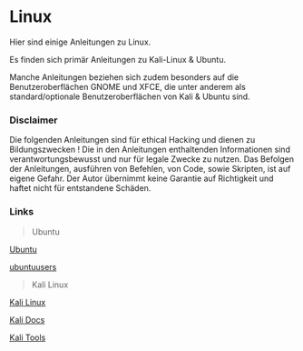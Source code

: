 # **Linux**

Hier sind einige Anleitungen zu Linux.

Es finden sich primär Anleitungen zu Kali-Linux & Ubuntu.

Manche Anleitungen beziehen sich zudem besonders auf die Benutzeroberflächen GNOME und XFCE, die unter anderem als standard/optionale Benutzeroberflächen von Kali & Ubuntu sind.


### **Disclaimer**
Die folgenden Anleitungen sind für ethical Hacking und dienen zu Bildungszwecken !
Die in den Anleitungen enthaltenden Informationen sind verantwortungsbewusst und nur für legale Zwecke zu nutzen.
Das Befolgen der Anleitungen, ausführen von Befehlen, von Code, sowie Skripten, ist auf eigene Gefahr.
Der Autor übernimmt keine Garantie auf Richtigkeit und haftet nicht für entstandene Schäden.


### **Links**
> Ubuntu

[Ubuntu](https://ubuntu.com/)

[ubuntuusers](https://wiki.ubuntuusers.de/Startseite/)



> Kali Linux

[Kali Linux](https://www.kali.org/)

[Kali Docs](https://www.kali.org/docs/)

[Kali Tools](https://www.kali.org/tools/)
